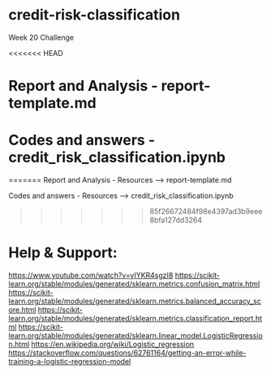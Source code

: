 # credit-risk-classification
Week 20 Challenge

<<<<<<< HEAD
# Report and Analysis - report-template.md

# Codes and answers - credit_risk_classification.ipynb
=======
Report and Analysis - Resources --> report-template.md

Codes and answers - Resources --> credit_risk_classification.ipynb
>>>>>>> 85f26672484f98e4397ad3b9eee8bfa127dd3264

# Help & Support:

https://www.youtube.com/watch?v=yIYKR4sgzI8
https://scikit-learn.org/stable/modules/generated/sklearn.metrics.confusion_matrix.html
https://scikit-learn.org/stable/modules/generated/sklearn.metrics.balanced_accuracy_score.html
https://scikit-learn.org/stable/modules/generated/sklearn.metrics.classification_report.html
https://scikit-learn.org/stable/modules/generated/sklearn.linear_model.LogisticRegression.html
https://en.wikipedia.org/wiki/Logistic_regression
https://stackoverflow.com/questions/62761164/getting-an-error-while-training-a-logistic-regression-model

